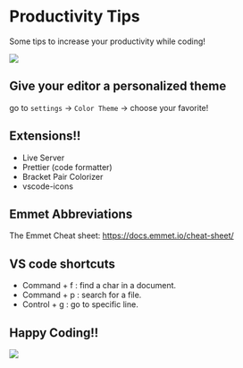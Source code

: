 # Productivity Tips

Some tips to increase your productivity while coding!

![](https://media.giphy.com/media/ZVik7pBtu9dNS/giphy.gif)

## Give your editor a personalized theme

go to `settings` -> `Color Theme` -> choose your favorite!

## Extensions!!

- Live Server
- Prettier (code formatter)
- Bracket Pair Colorizer
- vscode-icons

## Emmet Abbreviations

The Emmet Cheat sheet: https://docs.emmet.io/cheat-sheet/

## VS code shortcuts

- Command + f : find a char in a document.
- Command + p : search for a file.
- Control + g : go to specific line.

## Happy Coding!!

![](https://media.giphy.com/media/l0HlGEX1ZORa0aIvu/giphy.gif)
